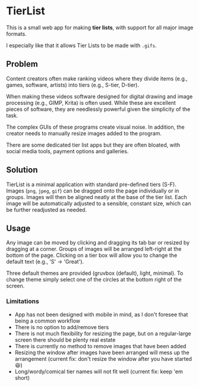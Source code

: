 # TierList

This is a small web app for making **tier lists**, with support for all major image formats.

I especially like that it allows Tier Lists to be made with `.gifs`.

## Problem

Content creators often make ranking videos where they divide items (e.g., games, software, artists) into tiers (e.g., S-tier, D-tier).

When making these videos software designed for digital drawing and image processing (e.g., GIMP, Krita) is often used. While these are excellent pieces of software, they are needlessly powerful given the simplicity of the task.

The complex GUIs of these programs create visual noise. In addition, the creator needs to manually resize images added to the program.

There are some dedicated tier list apps but they are often bloated,
with social media tools, payment options and galleries.

## Solution

TierList is a minimal application with standard pre-defined tiers (S-F). Images (`png`, `jpeg`, `gif`) can be dragged onto the page individually or in groups. Images will then be aligned neatly at the base of the tier list. Each image will be automatically adjusted to a sensible, constant size, which can be further readjusted as needed.

## Usage

Any image can be moved by clicking and dragging its tab bar or resized by dragging at a corner. Groups of images will be arranged left-right at the bottom of the page. Clicking on a tier box will allow you to change the default text (e.g., 'S' -> 'Great').

Three default themes are provided (gruvbox (default), light, minimal). To change theme simply select one of the circles at the bottom right of the screen.

### Limitations

- App has not been designed with mobile in mind, as I don't foresee that being a common workflow
- There is no option to add/remove tiers
- There is not much flexibility for resizing the page, but on a regular-large screen there should be plenty real estate
- There is currently no method to remove images that have been added
- Resizing the window after images have been arranged will mess up the arrangement (current fix: don't resize the window after you have started 😆)
- Long/wordy/comical tier names will not fit well (current fix: keep 'em short)
